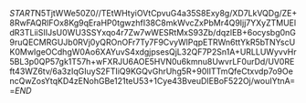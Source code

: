 $START$N5TjtWWe50Z0//TEtWHtyiOVtCpvuG4a35S8Exy8g/XD7LkVQDg/ZE+8RwFAQRlFOx8Kg9qEraHP0tgwzhfI38C8mkWvcZxPbMr4Q9Ijj7YXyZTMUEldR3TLiiSIIJsU0WU3SSYxqo4r7Zw7wWESRtMxS93Zb/dqzlEB+6ocysbg0nG9ruQECMRGUJb0RVj0yQROnOFr7Ty7F9CvyWlPqpETRWn6ttYkR5bTNYscUK0MwIgeOCdhgW0Ao6XAYuvS4xdgjpsesQjL32QF7P2Sn1A+URLLUWyvvHr5BL3p0QP57gk1T57h+wFXRJU6AOE5HVN0u6kmnu8UwvrLF0urDd/UV0REft43WZ6tv/6a3zIqGIuyS2FTIiQ9KGQvGhrUhg5R+90IITTmQfeCtxvdp7o9OencQwZosYtqKD4zENohGBe121teU53+1Cye43BveuDIEBoF522Oj/wouIYtnA==$END$